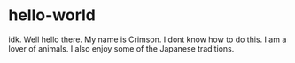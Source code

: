# hello-world
idk.
Well hello there. My name is Crimson.
I dont know how to do this.
I am a lover of animals.
I also enjoy some of the Japanese traditions.
